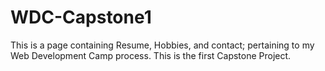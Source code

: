 # WDC-Capstone1
This is a page containing Resume, Hobbies, and contact; pertaining to my Web Development Camp process. This is the first Capstone Project.
